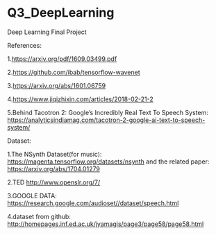 # Q3_DeepLearning
Deep Learning Final Project

References: 

1.https://arxiv.org/pdf/1609.03499.pdf

2.https://github.com/ibab/tensorflow-wavenet

3.https://arxiv.org/abs/1601.06759

4.https://www.jiqizhixin.com/articles/2018-02-21-2

5.Behind Tacotron 2: Google’s Incredibly Real Text To Speech System: https://analyticsindiamag.com/tacotron-2-google-ai-text-to-speech-system/

Dataset:

1.The NSynth Dataset(for music): https://magenta.tensorflow.org/datasets/nsynth and the related paper: https://arxiv.org/abs/1704.01279

2.TED http://www.openslr.org/7/

3.GOOGLE DATA: https://research.google.com/audioset//dataset/speech.html

4.dataset from github: http://homepages.inf.ed.ac.uk/jyamagis/page3/page58/page58.html

